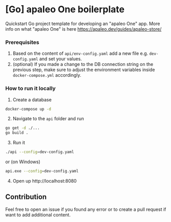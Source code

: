 # [Go] apaleo One boilerplate

Quickstart Go project template for developing an "apaleo One" app.
More info on what "apaleo One" is here https://apaleo.dev/guides/apaleo-store/

### Prerequisites

1. Based on the content of `api/env-config.yaml` add a new file e.g. `dev-config.yaml` and set your values.
2. (optional) If you made a change to the DB connection string on the previous step, make sure to adjust the environment variables inside `docker-compose.yml` accordingly.

### How to run it locally

1. Create a database

```bash
docker-compose up -d
```

2. Navigate to the `api` folder and run

```bash
go get -d ./...
go build .
```

3. Run it

```bash
./api --config=dev-config.yaml
```

or (on Windows)

```bash
api.exe --config=dev-config.yaml
```

4. Open up http://localhost:8080

## Contribution

Feel free to open an issue if you found any error or to create a pull request if want to add additional content.
